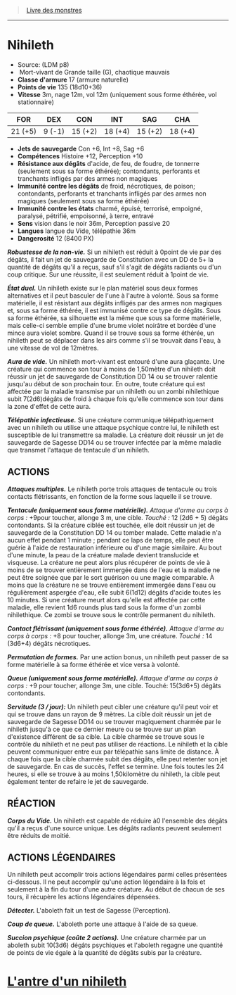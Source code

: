 ﻿> [Livre des monstres](tome_of_beasts.md)

---

# Nihileth

- Source: (LDM p8)
-  Mort-vivant de Grande taille (G), chaotique mauvais
- **Classe d'armure** 17 (armure naturelle)
- **Points de vie** 135 (18d10+36)
- **Vitesse** 3m, nage 12m, vol 12m (uniquement sous forme éthérée, vol stationnaire)

|FOR|DEX|CON|INT|SAG|CHA|
|---|---|---|---|---|---|
|21 (+5)|9 (-1)|15 (+2)|18 (+4)|15 (+2)|18 (+4)|

- **Jets de sauvegarde** Con +6, Int +8, Sag +6
- **Compétences** Histoire +12, Perception +10
- **Résistance aux dégâts** d'acide, de feu, de foudre, de tonnerre (seulement sous sa forme éthérée); contondants, perforants et tranchants infligés par des armes non magiques
- **Immunité contre les dégâts** de froid, nécrotiques, de poison; contondants, perforants et tranchants infligés par des armes non magiques (seulement sous sa forme éthérée)
- **Immunité contre les états** charmé, épuisé, terrorisé, empoigné, paralysé, pétrifié, empoisonné, à terre, entravé
- **Sens** vision dans le noir 36m, Perception passive 20
- **Langues** langue du Vide, télépathie 36m
- **Dangerosité** 12 (8400 PX)

**_Robustesse de la non-vie._** Si un nihileth est réduit à 0point de vie par des dégâts, il fait un jet de sauvegarde de Constitution avec un DD de 5+ la quantité de dégâts qu'il a reçus, sauf s'il s'agit de dégâts radiants ou d'un coup critique. Sur une réussite, il est seulement réduit à 1point de vie.

**_État duel._** Un nihileth existe sur le plan matériel sous deux formes alternatives et il peut basculer de l'une à l'autre à volonté. Sous sa forme matérielle, il est résistant aux dégâts infligés par des armes non magiques et, sous sa forme éthérée, il est immunisé contre ce type de dégâts. Sous sa forme éthérée, sa silhouette est la même que sous sa forme matérielle, mais celle-ci semble emplie d'une brume violet noirâtre et bordée d'une mince aura violet sombre. Quand il se trouve sous sa forme éthérée, un nihileth peut se déplacer dans les airs comme s'il se trouvait dans l'eau, à une vitesse de vol de 12mètres.

**_Aura de vide._** Un nihileth mort-vivant est entouré d'une aura glaçante. Une créature qui commence son tour à moins de 1,50mètre d'un nihileth doit réussir un jet de sauvegarde de Constitution DD 14 ou se trouver ralentie jusqu'au début de son prochain tour. En outre, toute créature qui est affectée par la maladie transmise par un nihileth ou un zombi nihilethique subit 7(2d6)dégâts de froid à chaque fois qu'elle commence son tour dans la zone d'effet de cette aura.

**_Télépathie infectieuse._** Si une créature communique télépathiquement avec un nihileth ou utilise une attaque psychique contre lui, le nihileth est susceptible de lui transmettre sa maladie. La créature doit réussir un jet de sauvegarde de Sagesse DD14 ou se trouver infectée par la même maladie que transmet l'attaque de tentacule d'un nihileth.

## ACTIONS

**_Attaques multiples._** Le nihileth porte trois attaques de tentacule ou trois contacts flétrissants, en fonction de la forme sous laquelle il se trouve.

**_Tentacule (uniquement sous forme matérielle)._** _Attaque d'arme au corps à corps :_ +9pour toucher, allonge 3 m, une cible. _Touché :_ 12 (2d6 + 5) dégâts contondants. Si la créature ciblée est touchée, elle doit réussir un jet de sauvegarde de la Constitution DD 14 ou tomber malade. Cette maladie n'a aucun effet pendant 1 minute ; pendant ce laps de temps, elle peut être guérie à l'aide de restauration inférieure ou d'une magie similaire. Au bout d'une minute, la peau de la créature malade devient translucide et visqueuse. La créature ne peut alors plus récupérer de points de vie à moins de se trouver entièrement immergée dans de l'eau et la maladie ne peut être soignée que par le sort guérison ou une magie comparable. À moins que la créature ne se trouve entièrement immergée dans l'eau ou régulièrement aspergée d'eau, elle subit 6(1d12) dégâts d'acide toutes les 10 minutes. Si une créature meurt alors qu'elle est affectée par cette maladie, elle revient 1d6 rounds plus tard sous la forme d'un zombi nihilethique. Ce zombi se trouve sous le contrôle permanent du nihileth.

**_Contact flétrissant (uniquement sous forme éthérée)._** _Attaque d'arme au corps à corps :_ +8 pour toucher, allonge 3m, une créature. _Touché :_ 14 (3d6+4) dégâts nécrotiques.

**_Permutation de formes._** Par une action bonus, un nihileth peut passer de sa forme matérielle à sa forme éthérée et vice versa à volonté.

**_Queue (uniquement sous forme matérielle)._** _Attaque d'arme au corps à corps :_ +9 pour toucher, allonge 3m, une cible. Touché: 15(3d6+5) dégâts contondants.

**_Servitude (3 / jour):_** Un nihileth peut cibler une créature qu'il peut voir et qui se trouve dans un rayon de 9 mètres. La cible doit réussir un jet de sauvegarde de Sagesse DD14 ou se trouver magiquement charmée par le nihileth jusqu'à ce que ce dernier meure ou se trouve sur un plan d'existence différent de sa cible. La cible charmée se trouve sous le contrôle du nihileth et ne peut pas utiliser de réactions. Le nihileth et la cible peuvent communiquer entre eux par télépathie sans limite de distance. À chaque fois que la cible charmée subit des dégâts, elle peut retenter son jet de sauvegarde. En cas de succès, l'effet se termine. Une fois toutes les 24 heures, si elle se trouve à au moins 1,50kilomètre du nihileth, la cible peut également tenter de refaire le jet de sauvegarde.

## RÉACTION

**_Corps du Vide._** Un nihileth est capable de réduire à0 l'ensemble des dégâts qu'il a reçus d'une source unique. Les dégâts radiants peuvent seulement être réduits de moitié.

## ACTIONS LÉGENDAIRES

Un nihileth peut accomplir trois actions légendaires parmi celles présentées ci-dessous. Il ne peut accomplir qu'une action légendaire à la fois et seulement à la fin du tour d'une autre créature. Au début de chacun de ses tours, il récupère les actions légendaires dépensées.

**_Détecter._** L'aboleth fait un test de Sagesse (Perception).

**_Coup de queue._** L'aboleth porte une attaque à l'aide de sa queue.

**_Succion psychique (coûte 2 actions)._** Une créature charmée par un aboleth subit 10(3d6) dégâts psychiques et l'aboleth regagne une quantité de points de vie égale à la quantité de dégâts subis par la créature.

# [L'antre d'un nihileth](tome_of_beasts_lantre_dun_nihileth.md)

